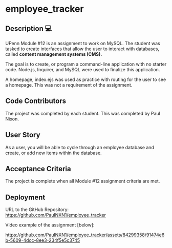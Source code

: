 # employee_tracker

## Description 💻

UPenn Module #12 is an assignment to work on MySQL.  The student was tasked to create interfaces that allow the user to interact with databases, called **content management systems (CMS).**

The goal is to create, or program a command-line application with no starter code.  Node.js, Inquirer, and MySQL were used to finalize this application.  

A homepage, index.ejs was used as practice with routing for the user to see a homepage.  This was not a requirement of the assignment. 


## Code Contributors

The project was completed by each student. This was completed by Paul Nixon.


## User Story

As a user, you will be able to cycle through an employee database and create, or add new items within the database. 


## Acceptance Criteria

The project is complete when all Module #12 assignment criteria are met. 


## Deployment

URL to the GitHub Repository:  https://github.com/PaulNXN1/employee_tracker

Video example of the assignment [below]:

https://github.com/PaulNXN1/employee_tracker/assets/84299358/91474e6b-5609-4dcc-8ee3-234f5e5c3745


